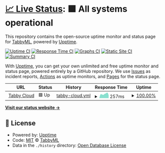 # [📈 Live Status](https://uptime.tabbyml.com): <!--live status--> **🟩 All systems operational**

This repository contains the open-source uptime monitor and status page for [TabbyML](https://uptime.tabbyml.com), powered by [Upptime](https://github.com/upptime/upptime).

[![Uptime CI](https://github.com/TabbyML/uptime/workflows/Uptime%20CI/badge.svg)](https://github.com/TabbyML/uptime/actions?query=workflow%3A%22Uptime+CI%22)
[![Response Time CI](https://github.com/TabbyML/uptime/workflows/Response%20Time%20CI/badge.svg)](https://github.com/TabbyML/uptime/actions?query=workflow%3A%22Response+Time+CI%22)
[![Graphs CI](https://github.com/TabbyML/uptime/workflows/Graphs%20CI/badge.svg)](https://github.com/TabbyML/uptime/actions?query=workflow%3A%22Graphs+CI%22)
[![Static Site CI](https://github.com/TabbyML/uptime/workflows/Static%20Site%20CI/badge.svg)](https://github.com/TabbyML/uptime/actions?query=workflow%3A%22Static+Site+CI%22)
[![Summary CI](https://github.com/TabbyML/uptime/workflows/Summary%20CI/badge.svg)](https://github.com/TabbyML/uptime/actions?query=workflow%3A%22Summary+CI%22)

With [Upptime](https://upptime.js.org), you can get your own unlimited and free uptime monitor and status page, powered entirely by a GitHub repository. We use [Issues](https://github.com/TabbyML/uptime/issues) as incident reports, [Actions](https://github.com/TabbyML/uptime/actions) as uptime monitors, and [Pages](https://uptime.tabbyml.com) for the status page.

<!--start: status pages-->
<!-- This summary is generated by Upptime (https://github.com/upptime/upptime) -->
<!-- Do not edit this manually, your changes will be overwritten -->
<!-- prettier-ignore -->
| URL | Status | History | Response Time | Uptime |
| --- | ------ | ------- | ------------- | ------ |
| <img alt="" src="https://icons.duckduckgo.com/ip3/app.tabbyml.com.ico" height="13"> [Tabby Cloud](https://app.tabbyml.com) | 🟩 Up | [tabby-cloud.yml](https://github.com/TabbyML/uptime/commits/HEAD/history/tabby-cloud.yml) | <details><summary><img alt="Response time graph" src="./graphs/tabby-cloud/response-time-week.png" height="20"> 257ms</summary><br><a href="https://uptime.tabbyml.com/history/tabby-cloud"><img alt="Response time 302" src="https://img.shields.io/endpoint?url=https%3A%2F%2Fraw.githubusercontent.com%2FTabbyML%2Fuptime%2FHEAD%2Fapi%2Ftabby-cloud%2Fresponse-time.json"></a><br><a href="https://uptime.tabbyml.com/history/tabby-cloud"><img alt="24-hour response time 188" src="https://img.shields.io/endpoint?url=https%3A%2F%2Fraw.githubusercontent.com%2FTabbyML%2Fuptime%2FHEAD%2Fapi%2Ftabby-cloud%2Fresponse-time-day.json"></a><br><a href="https://uptime.tabbyml.com/history/tabby-cloud"><img alt="7-day response time 257" src="https://img.shields.io/endpoint?url=https%3A%2F%2Fraw.githubusercontent.com%2FTabbyML%2Fuptime%2FHEAD%2Fapi%2Ftabby-cloud%2Fresponse-time-week.json"></a><br><a href="https://uptime.tabbyml.com/history/tabby-cloud"><img alt="30-day response time 308" src="https://img.shields.io/endpoint?url=https%3A%2F%2Fraw.githubusercontent.com%2FTabbyML%2Fuptime%2FHEAD%2Fapi%2Ftabby-cloud%2Fresponse-time-month.json"></a><br><a href="https://uptime.tabbyml.com/history/tabby-cloud"><img alt="1-year response time 302" src="https://img.shields.io/endpoint?url=https%3A%2F%2Fraw.githubusercontent.com%2FTabbyML%2Fuptime%2FHEAD%2Fapi%2Ftabby-cloud%2Fresponse-time-year.json"></a></details> | <details><summary><a href="https://uptime.tabbyml.com/history/tabby-cloud">100.00%</a></summary><a href="https://uptime.tabbyml.com/history/tabby-cloud"><img alt="All-time uptime 100.00%" src="https://img.shields.io/endpoint?url=https%3A%2F%2Fraw.githubusercontent.com%2FTabbyML%2Fuptime%2FHEAD%2Fapi%2Ftabby-cloud%2Fuptime.json"></a><br><a href="https://uptime.tabbyml.com/history/tabby-cloud"><img alt="24-hour uptime 100.00%" src="https://img.shields.io/endpoint?url=https%3A%2F%2Fraw.githubusercontent.com%2FTabbyML%2Fuptime%2FHEAD%2Fapi%2Ftabby-cloud%2Fuptime-day.json"></a><br><a href="https://uptime.tabbyml.com/history/tabby-cloud"><img alt="7-day uptime 100.00%" src="https://img.shields.io/endpoint?url=https%3A%2F%2Fraw.githubusercontent.com%2FTabbyML%2Fuptime%2FHEAD%2Fapi%2Ftabby-cloud%2Fuptime-week.json"></a><br><a href="https://uptime.tabbyml.com/history/tabby-cloud"><img alt="30-day uptime 100.00%" src="https://img.shields.io/endpoint?url=https%3A%2F%2Fraw.githubusercontent.com%2FTabbyML%2Fuptime%2FHEAD%2Fapi%2Ftabby-cloud%2Fuptime-month.json"></a><br><a href="https://uptime.tabbyml.com/history/tabby-cloud"><img alt="1-year uptime 100.00%" src="https://img.shields.io/endpoint?url=https%3A%2F%2Fraw.githubusercontent.com%2FTabbyML%2Fuptime%2FHEAD%2Fapi%2Ftabby-cloud%2Fuptime-year.json"></a></details>

<!--end: status pages-->

[**Visit our status website →**](https://uptime.tabbyml.com)

## 📄 License

- Powered by: [Upptime](https://github.com/upptime/upptime)
- Code: [MIT](./LICENSE) © [TabbyML](https://uptime.tabbyml.com)
- Data in the `./history` directory: [Open Database License](https://opendatacommons.org/licenses/odbl/1-0/)
